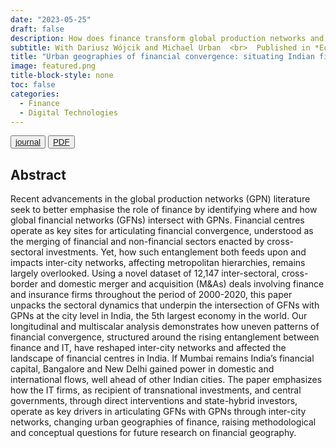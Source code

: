 ```yaml
---
date: "2023-05-25"
draft: false
description: How does finance transform global production networks and affect the hierarchy of financial centres? Recent advancements in the global production networks (GPNs) literature seek to better emphasize the role of finance by identifying where and how global financial networks (GFNs) intersect with GPNs. Financial centers (FCs) operate as key sites for articulating financial convergence, understood as the merging of financial and nonfinancial sectors enacted by cross-sectoral investments. Yet, how such entanglement both feeds on and impacts intercity networks, affecting metropolitan hierarchies, remains largely overlooked. Using a novel data set of 12,147 intersectoral, cross-border and domestic merger and acquisition deals involving finance and insurance firms throughout the period of 2000–20, this article unpacks the sectoral dynamics that underpin the intersection of GFNs with GPNs at the city level in India, the fifth largest economy in the world.
subtitle: With Dariusz Wójcik and Michael Urban  <br>  Published in *Economic Geography*.
title: "Urban geographies of financial convergence: situating Indian financial centres across global production and financial networks"
image: featured.png
title-block-style: none
toc: false
categories: 
  - Finance
  - Digital Technologies
---
```


<button type="button" class="btn btn-outline-success"><a href="https://doi.org/10.1080/00130095.2023.2205584">journal</a>
</button>
<button type="button" class="btn btn-outline-success"><a href="static/files/Migozzi_et_a_2023_Urban_Geographies_Financial_Convergence.pdf" target="_blank">PDF</a>
</button>


## Abstract

Recent advancements in the global production networks (GPN) literature seek to better emphasise the role of finance by identifying where and how global financial networks (GFNs) intersect with GPNs. Financial centres operate as key sites for articulating financial convergence, understood as the merging of financial and non-financial sectors enacted by cross-sectoral investments. Yet, how such entanglement both feeds upon and impacts inter-city networks, affecting metropolitan hierarchies, remains largely overlooked. Using a novel dataset of 12,147 inter-sectoral, cross-border and domestic merger and acquisition (M&As) deals involving finance and insurance firms throughout the period of 2000-2020, this paper unpacks the sectoral dynamics that underpin the intersection of GFNs with GPNs at the city level in India, the 5th largest economy in the world. Our longitudinal and multiscalar analysis demonstrates how uneven patterns of financial convergence, structured around the rising entanglement between finance and IT, have reshaped inter-city networks and affected the landscape of financial centres in India. If Mumbai remains India’s financial capital, Bangalore and New Delhi gained power in domestic and international flows, well ahead of other Indian cities. The paper emphasizes how the IT firms, as recipient of transnational investments, and central governments, through direct interventions and state-hybrid investors, operate as key drivers in articulating GFNs with GPNs through inter-city networks, changing urban geographies of finance, raising methodological and conceptual questions for future research on financial geography.
